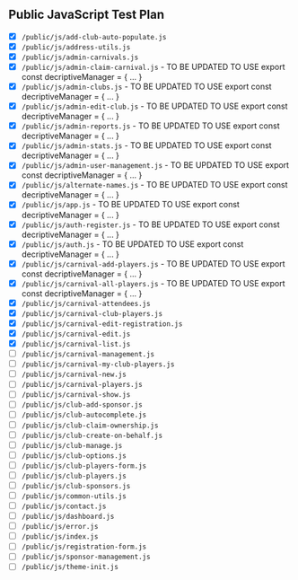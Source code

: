 ## Public JavaScript Test Plan

- [x] `/public/js/add-club-auto-populate.js`
- [x] `/public/js/address-utils.js`
- [x] `/public/js/admin-carnivals.js`
- [x] `/public/js/admin-claim-carnival.js` - TO BE UPDATED TO USE export const decriptiveManager = { ... }
- [x] `/public/js/admin-clubs.js` - TO BE UPDATED TO USE export const decriptiveManager = { ... }
- [x] `/public/js/admin-edit-club.js` - TO BE UPDATED TO USE export const decriptiveManager = { ... }
- [x] `/public/js/admin-reports.js` - TO BE UPDATED TO USE export const decriptiveManager = { ... }
- [x] `/public/js/admin-stats.js` - TO BE UPDATED TO USE export const decriptiveManager = { ... }
- [x] `/public/js/admin-user-management.js` - TO BE UPDATED TO USE export const decriptiveManager = { ... }
- [x] `/public/js/alternate-names.js` - TO BE UPDATED TO USE export const decriptiveManager = { ... }
- [x] `/public/js/app.js` - TO BE UPDATED TO USE export const decriptiveManager = { ... }
- [x] `/public/js/auth-register.js` - TO BE UPDATED TO USE export const decriptiveManager = { ... }
- [x] `/public/js/auth.js` - TO BE UPDATED TO USE export const decriptiveManager = { ... }
- [x] `/public/js/carnival-add-players.js` - TO BE UPDATED TO USE export const decriptiveManager = { ... }
- [x] `/public/js/carnival-all-players.js` - TO BE UPDATED TO USE export const decriptiveManager = { ... }
- [x] `/public/js/carnival-attendees.js`
- [x] `/public/js/carnival-club-players.js`
- [x] `/public/js/carnival-edit-registration.js`
- [x] `/public/js/carnival-edit.js`
- [x] `/public/js/carnival-list.js`
- [ ] `/public/js/carnival-management.js`
- [ ] `/public/js/carnival-my-club-players.js`
- [ ] `/public/js/carnival-new.js`
- [ ] `/public/js/carnival-players.js`
- [ ] `/public/js/carnival-show.js`
- [ ] `/public/js/club-add-sponsor.js`
- [ ] `/public/js/club-autocomplete.js`
- [ ] `/public/js/club-claim-ownership.js`
- [ ] `/public/js/club-create-on-behalf.js`
- [ ] `/public/js/club-manage.js`
- [ ] `/public/js/club-options.js`
- [ ] `/public/js/club-players-form.js`
- [ ] `/public/js/club-players.js`
- [ ] `/public/js/club-sponsors.js`
- [ ] `/public/js/common-utils.js`
- [ ] `/public/js/contact.js`
- [ ] `/public/js/dashboard.js`
- [ ] `/public/js/error.js`
- [ ] `/public/js/index.js`
- [ ] `/public/js/registration-form.js`
- [ ] `/public/js/sponsor-management.js`
- [ ] `/public/js/theme-init.js`